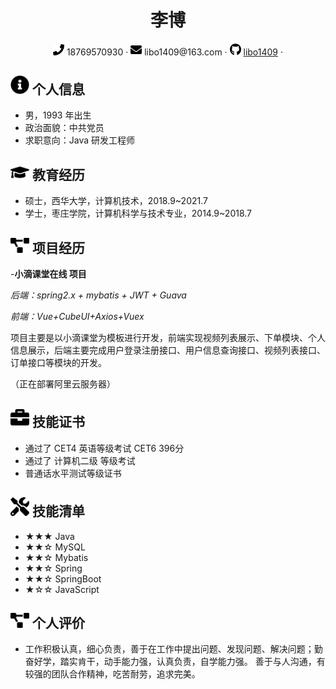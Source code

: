  <center>
     <h1>李博</h1>
     <div>
         <span>
             <img src="assets/phone-solid.svg" width="18px">
             18769570930
         </span>
         ·
         <span>
             <img src="assets/envelope-solid.svg" width="18px">
             libo1409@163.com
         </span>
         ·
         <span>
             <img src="assets/github-brands.svg" width="18px">
             <a href="https://github.com/libo1409">libo1409</a>
         </span>
         ·
<!--          <span>
             <img src="assets/rss-solid.svg" width="18px">
             <a href="#">My Blog</a>
         </span> -->
     </div>
 </center>

 ## <img src="assets/info-circle-solid.svg" width="30px"> 个人信息 

 - 男，1993 年出生
 - 政治面貌：中共党员
 - 求职意向：Java 研发工程师
 
## <img src="assets/graduation-cap-solid.svg" width="30px"> 教育经历

- 硕士，西华大学，计算机技术，2018.9~2021.7
- 学士，枣庄学院，计算机科学与技术专业，2014.9~2018.7

## <img src="assets/project-diagram-solid.svg" width="30px"> 项目经历

-**小滴课堂在线 项目**

  *后端：spring2.x + mybatis + JWT + Guava* 
  
  *前端：Vue+CubeUI+Axios+Vuex*
  
   项目主要是以小滴课堂为模板进行开发，前端实现视频列表展示、下单模块、个人信息展示，后端主要完成用户登录注册接口、用户信息查询接口、视频列表接口、订单接口等模块的开发。
  
  （正在部署阿里云服务器）

## <img src="assets/briefcase-solid.svg" width="30px"> 技能证书

- 通过了 CET4 英语等级考试 CET6 396分
- 通过了 计算机二级 等级考试
- 普通话水平测试等级证书

## <img src="assets/tools-solid.svg" width="30px"> 技能清单

- ★★★ Java
- ★★☆ MySQL
- ★★☆ Mybatis
- ★★☆ Spring
- ★★☆ SpringBoot
- ★☆☆ JavaScript

## <img src="assets/project-diagram-solid.svg" width="30px"> 个人评价

- 工作积极认真，细心负责，善于在工作中提出问题、发现问题、解决问题；勤奋好学，踏实肯干，动手能力强，认真负责，自学能力强。
善于与人沟通，有较强的团队合作精神，吃苦耐劳，追求完美。

  
